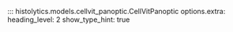 ::: histolytics.models.cellvit_panoptic.CellVitPanoptic
    options.extra:
      heading_level: 2
      show_type_hint: true
